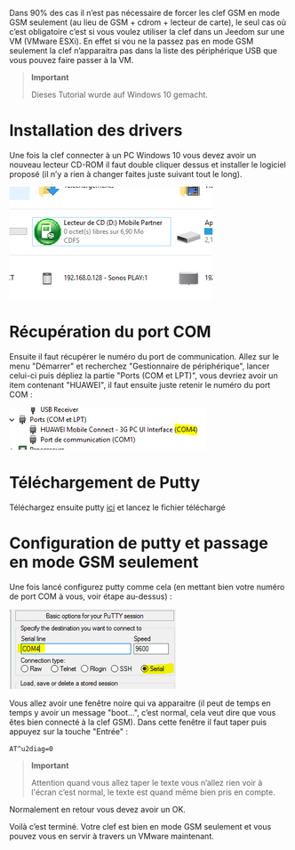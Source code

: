Dans 90% des cas il n’est pas nécessaire de forcer les clef GSM en mode GSM seulement (au lieu de GSM + cdrom + lecteur de carte), le seul cas où c’est obligatoire c’est si vous voulez utiliser la clef dans un Jeedom sur une VM (VMware ESXi). En effet si vou ne la passez pas en mode GSM seulement la clef n’apparaitra pas dans la liste des périphérique USB que vous pouvez faire passer à la VM.

> **Important**
>
> Dieses Tutorial wurde auf Windows 10 gemacht.

Installation des drivers
========================

Une fois la clef connecter à un PC Windows 10 vous devez avoir un nouveau lecteur CD-ROM il faut double cliquer dessus et installer le logiciel proposé (il n’y a rien à changer faites juste suivant tout le long).

![](../images/gsmonly.PNG)

Récupération du port COM
========================

Ensuite il faut récupérer le numéro du port de communication. Allez sur le menu "Démarrer" et recherchez "Gestionnaire de périphérique", lancer celui-ci puis dépliez la partie "Ports (COM et LPT)", vous devriez avoir un item contenant "HUAWEI", il faut ensuite juste retenir le numéro du port COM :

![](../images/gsmonly2.PNG)

Téléchargement de Putty
=======================

Téléchargez ensuite putty [ici](https://the.earth.li/~sgtatham/putty/latest/x86/putty.exe) et lancez le fichier téléchargé

Configuration de putty et passage en mode GSM seulement
=======================================================

Une fois lancé configurez putty comme cela (en mettant bien votre numéro de port COM à vous, voir étape au-dessus) :

![](../images/gsmonly3.PNG)

Vous allez avoir une fenêtre noire qui va apparaitre (il peut de temps en temps y avoir un message "boot…", c’est normal, cela veut dire que vous êtes bien connecté à la clef GSM). Dans cette fenêtre il faut taper puis appuyez sur la touche "Entrée" :

    AT^u2diag=0

> **Important**
>
> Attention quand vous allez taper le texte vous n’allez rien voir à l'écran c’est normal, le texte est quand même bien pris en compte.

Normalement en retour vous devez avoir un OK.

Voilà c’est terminé. Votre clef est bien en mode GSM seulement et vous pouvez vous en servir à travers un VMware maintenant.

